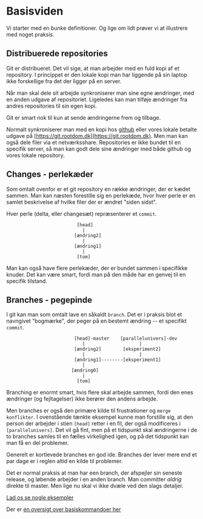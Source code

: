 # Basisviden
Vi starter med en bunke definitioner. Og lige om lidt prøver vi at illustrere med noget praksis. 

## Distribuerede repositories
Git er distribueret. Det vil sige, at man arbejder med en fuld kopi af et repository. I princippet er den lokale kopi man har liggende på sin laptop ikke forskellige fra det der ligger på en server.

Når man skal dele sit arbejde synkroniserer man sine egne ændringer, med en anden udgave af repositoriet. Ligeledes kan man tilføje ændringer fra andres repositories til sin egen kopi. 

Git er smart nok til kun at sende ændringerne frem og tilbage. 

Normalt synkroniserer man med en kopi hos [github](https://github.dom) eller vores lokale betalte udgave på [https://git.rootdom.dk](https://git.rootdom.dk). Men man kan også dele filer via et netværksshare. Repositories er ikke bundet til  en specifik server, så man kan godt dele sine ændringer med både github og vores lokale repository.

## Changes - perlekæder
Som omtalt ovenfor er et git repository en række ændringer, der er kædet sammen. Man kan næsten forestille sig en perlekæde, hvor hver perle er en samlet beskrivelse af hvilke filer der er ændret "siden sidst". 

Hver perle (delta, eller changesæt) repræsenterer et `commit`. 

                              [head]
                                |
                             [ændring2]
                                |
                             [ændring1]
                                |
                              [tom]


Man kan også have flere perlekæder, der er bundet sammen i specifikke knuder. Det kan være smart, fordi man på den måde har en genvej til en specifik tilstand. 

## Branches - pegepinde
I git kan man som omtalt lave en såkaldt `branch`. Det er i praksis blot et navngivet "bogmærke", der peger på en bestemt ændring -- et specifikt `commit`. 

                             [head]-master    [parallelunivers]-dev
                                |                    |
                             [ændring2]        [eksperiment2]
                                |                    |
                             [ændring1]--------[eksperiment1]
                                |
                            [ændring0] 
                                |
                              [tom]

Branching er enormt smart, hvis flere skal arbejde sammen, fordi den enes ændringer (og fejltagelser) ikke berører den andens arbejde. 

Men branches er også den primære kilde til frustrationer og `merge konflikter`. I ovenstående tænkte eksempel kunne man forstille sig, at den person der arbejder i stien `[head]` retter i en fil, der også modificeres i `[parallelunivers]`. Det vil gå fint, men på et tidspunkt skal ændringerne i de to branches samles til en fælles virkelighed igen, og på det tidspunkt kan man få en del problemer. 

Generelt er kortlevede branches en god ide. Branches der lever mere end et par dage er i reglen altid en kilde til problemer. 

Det er normal praksis at man har een branch, der afspejler sin seneste release, og løbende arbejder i en anden branch. Man committer *aldrig* direkte til master. Men lige nu skal vi ikke dvæle ved den slags detaljer. 

[Lad os se nogle eksempler](lab1.md)

Der er [en oversigt over basiskommandoer her](basic-commands.md)
